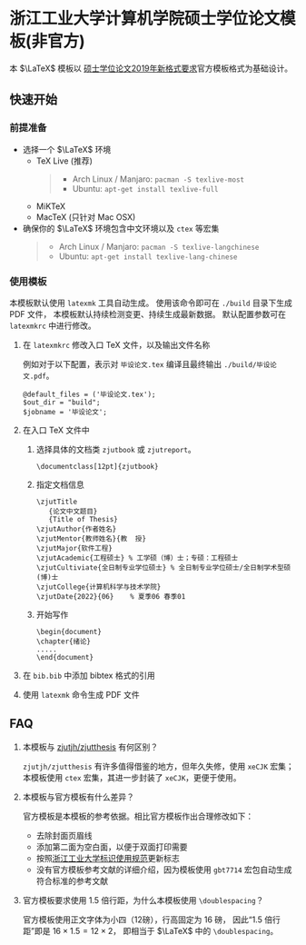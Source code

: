 # 浙江工业大学计算机学院硕士学位论文模板(非官方)

本 $\LaTeX$ 模板以
[硕士学位论文2019年新格式要求]()官方模板格式为基础设计。

## 快速开始

### 前提准备

* 选择一个 $\LaTeX$ 环境
  * TeX Live (推荐)
    > + Arch Linux / Manjaro: `pacman -S texlive-most`
    > + Ubuntu: `apt-get install texlive-full`
  * MiKTeX
  * MacTeX (只针对 Mac OSX)
* 确保你的 $\LaTeX$ 环境包含中文环境以及 `ctex` 等宏集
  > + Arch Linux / Manjaro: `pacman -S texlive-langchinese`
  > + Ubuntu: `apt-get install texlive-lang-chinese`

### 使用模板

本模板默认使用 `latexmk` 工具自动生成。
使用该命令即可在 `./build` 目录下生成 PDF 文件，
本模板默认持续检测变更、持续生成最新数据。
默认配置参数可在 `latexmkrc` 中进行修改。

1. 在 `latexmkrc` 修改入口 TeX 文件，以及输出文件名称

   例如对于以下配置，表示对 `毕设论文.tex` 编译且最终输出 `./build/毕设论文.pdf`。
   ```
   @default_files = ('毕设论文.tex');
   $out_dir = "build";
   $jobname = '毕设论文';
   ```
2. 在入口 TeX 文件中
   1. 选择具体的文档类 `zjutbook` 或 `zjutreport`。
      ```
      \documentclass[12pt]{zjutbook}
      ```
   2. 指定文档信息
      ```
      \zjutTitle
         {论文中文题目}
         {Title of Thesis}
      \zjutAuthor{作者姓名}
      \zjutMentor{教师姓名}{教  授}
      \zjutMajor{软件工程}
      \zjutAcademic{工程硕士} % 工学硕（博）士；专硕：工程硕士
      \zjutCultiviate{全日制专业学位硕士} % 全日制专业学位硕士/全日制学术型硕(博)士
      \zjutCollege{计算机科学与技术学院}
      \zjutDate{2022}{06}    % 夏季06 春季01
      ```
   3. 开始写作
      ```
      \begin{document}
      \chapter{绪论}
      .....
      \end{document}
      ```
3. 在 `bib.bib` 中添加 bibtex 格式的引用
4. 使用 `latexmk` 命令生成 PDF 文件

## FAQ

1. 本模板与 [zjutjh/zjutthesis](https://github.com/zjutjh/zjutthesis) 有何区别？

   `zjutjh/zjutthesis` 有许多值得借鉴的地方，但年久失修，使用 `xeCJK` 宏集；
   本模板使用 `ctex` 宏集，其进一步封装了 `xeCJK`，更便于使用。

2. 本模板与官方模板有什么差异？

   官方模板是本模板的参考依据。相比官方模板作出合理修改如下：
   + 去除封面页眉线
   + 添加第二面为空白面，以便于双面打印需要
   + 按照[浙江工业大学标识使用规范](https://www.zjut.edu.cn/4518/list.htm)更新标志
   + 没有官方模板参考文献的详细介绍，因为模板使用 `gbt7714` 宏包自动生成符合标准的参考文献

3. 官方模板要求使用 1.5 倍行距，为什么本模板使用 `\doublespacing`？

   官方模板使用正文字体为小四（12磅），行高固定为 16 磅，
   因此“1.5 倍行距”即是 $16\times 1.5 = 12\times 2$，
   即相当于 $\LaTeX$ 中的 `\doublespacing`。
